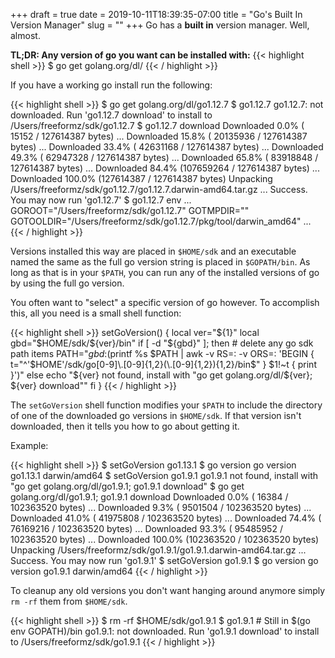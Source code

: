 +++ 
draft = true
date = 2019-10-11T18:39:35-07:00
title = "Go's Built In Version Manager"
slug = "" 
+++
Go has a **built in** version manager. Well, almost.

**TL;DR: Any version of go you want can be installed with:**
{{< highlight shell >}}
$ go get golang.org/dl/<go version string>
{{< / highlight >}}

If you have a working go install run the following:

{{< highlight shell >}}
$ go get golang.org/dl/go1.12.7
$ go1.12.7
go1.12.7: not downloaded. Run 'go1.12.7 download' to install to /Users/freeformz/sdk/go1.12.7
$ go1.12.7 download
Downloaded   0.0% (    15152 / 127614387 bytes) ...
Downloaded  15.8% ( 20135936 / 127614387 bytes) ...
Downloaded  33.4% ( 42631168 / 127614387 bytes) ...
Downloaded  49.3% ( 62947328 / 127614387 bytes) ...
Downloaded  65.8% ( 83918848 / 127614387 bytes) ...
Downloaded  84.4% (107659264 / 127614387 bytes) ...
Downloaded 100.0% (127614387 / 127614387 bytes)
Unpacking /Users/freeformz/sdk/go1.12.7/go1.12.7.darwin-amd64.tar.gz ...
Success. You may now run 'go1.12.7'
$ go1.12.7 env
...
GOROOT="/Users/freeformz/sdk/go1.12.7"
GOTMPDIR=""
GOTOOLDIR="/Users/freeformz/sdk/go1.12.7/pkg/tool/darwin_amd64"
...
{{< / highlight >}}


Versions installed this way are placed in `$HOME/sdk` and an executable named the same as the full go version string is placed in `$GOPATH/bin`. As long as that is in your `$PATH`, you can run any of the installed versions of go by using the full go version.

You often want to "select" a specific version of go however. To accomplish this, all you need is a small shell function:

{{< highlight shell >}}
setGoVersion() {
  local ver="${1}"
  local gbd="$HOME/sdk/${ver}/bin"
  if [ -d "${gbd}" ]; then
    # delete any go sdk path items
    PATH="${gbd}:$(printf %s $PATH | awk -v RS=: -v ORS=: 'BEGIN { t="^'$HOME'/sdk/go[0-9]\.[0-9]{1,2}(\.[0-9]{1,2}){1,2}/bin$" } $1!~t { print }')"
  else
    echo "${ver} not found, install with \"go get golang.org/dl/${ver}; ${ver} download\""
  fi
}
{{< / highlight >}}

The `setGoVersion` shell function modifies your `$PATH` to include the directory of one of the downloaded go versions in `$HOME/sdk`. If that version isn't downloaded, then it tells you how to go about getting it.

Example:

{{< highlight shell >}}
$ setGoVersion go1.13.1
$ go version
go version go1.13.1 darwin/amd64
$ setGoVersion go1.9.1 
go1.9.1 not found, install with "go get golang.org/dl/go1.9.1; go1.9.1 download"
$ go get golang.org/dl/go1.9.1; go1.9.1 download 
Downloaded   0.0% (    16384 / 102363520 bytes) ...
Downloaded   9.3% (  9501504 / 102363520 bytes) ...
Downloaded  41.0% ( 41975808 / 102363520 bytes) ...
Downloaded  74.4% ( 76169216 / 102363520 bytes) ...
Downloaded  93.3% ( 95485952 / 102363520 bytes) ...
Downloaded 100.0% (102363520 / 102363520 bytes)
Unpacking /Users/freeformz/sdk/go1.9.1/go1.9.1.darwin-amd64.tar.gz ...
Success. You may now run 'go1.9.1'
$ setGoVersion go1.9.1
$ go version
go version go1.9.1 darwin/amd64
{{< / highlight >}}

To cleanup any old versions you don't want hanging around anymore simply `rm -rf` them from `$HOME/sdk`.

{{< highlight shell >}}
$ rm -rf $HOME/sdk/go1.9.1
$ go1.9.1        # Still in $(go env GOPATH)/bin
go1.9.1: not downloaded. Run 'go1.9.1 download' to install to /Users/freeformz/sdk/go1.9.1
{{< / highlight >}}